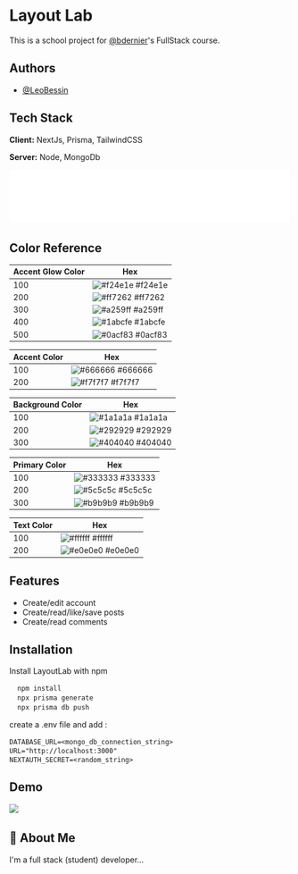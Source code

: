 
# Layout Lab

This is a school project for [@bdernier](https://github.com/bdernier)'s FullStack course.

## Authors

- [@LeoBessin](https://www.github.com/LeoBessin)


## Tech Stack

**Client:** NextJs, Prisma, TailwindCSS

**Server:** Node, MongoDb


![Logo](https://raw.githubusercontent.com/LeoBessin/LayoutLab/main/public/images/big-logo.png)

## Color Reference

| Accent Glow Color             | Hex                                                                |
| ----------------- | ------------------------------------------------------------------ |
| 100 | ![#f24e1e](https://via.placeholder.com/10/f24e1e?text=+) #f24e1e |
| 200 | ![#ff7262](https://via.placeholder.com/10/ff7262?text=+) #ff7262 |
| 300 | ![#a259ff](https://via.placeholder.com/10/a259ff?text=+) #a259ff |
| 400 | ![#1abcfe](https://via.placeholder.com/10/1abcfe?text=+) #1abcfe |
| 500 | ![#0acf83](https://via.placeholder.com/10/0acf83?text=+) #0acf83 |

| Accent Color             | Hex                                                                |
| ----------------- | ------------------------------------------------------------------ |
| 100 | ![#666666](https://via.placeholder.com/10/666666?text=+) #666666 |
| 200 | ![#f7f7f7](https://via.placeholder.com/10/f7f7f7?text=+) #f7f7f7 |

| Background Color             | Hex                                                                |
| ----------------- | ------------------------------------------------------------------ |
| 100 | ![#1a1a1a](https://via.placeholder.com/10/1a1a1a?text=+) #1a1a1a |
| 200 | ![#292929](https://via.placeholder.com/10/292929?text=+) #292929 |
| 300 | ![#404040](https://via.placeholder.com/10/404040?text=+) #404040 |

| Primary Color             | Hex                                                                |
| ----------------- | ------------------------------------------------------------------ |
| 100 | ![#333333](https://via.placeholder.com/10/333333?text=+) #333333 |
| 200 | ![#5c5c5c](https://via.placeholder.com/10/5c5c5c?text=+) #5c5c5c |
| 300 | ![#b9b9b9](https://via.placeholder.com/10/b9b9b9?text=+) #b9b9b9 |

| Text Color             | Hex                                                                |
| ----------------- | ------------------------------------------------------------------ |
| 100 | ![#ffffff](https://via.placeholder.com/10/ffffff?text=+) #ffffff |
| 200 | ![#e0e0e0](https://via.placeholder.com/10/e0e0e0?text=+) #e0e0e0 |


## Features

- Create/edit account
- Create/read/like/save posts
- Create/read comments


## Installation

Install LayoutLab with npm

```bash
  npm install
  npx prisma generate
  npx prisma db push
```

create a .env file and add :

```env
DATABASE_URL=<mongo_db_connection_string>
URL="http://localhost:3000"
NEXTAUTH_SECRET=<random_string>
```

## Demo

![](https://github.com/LeoBessin/LayoutLab/blob/main/public/images/demo/demo-1.gif)


## 🚀 About Me
I'm a full stack (student) developer...

